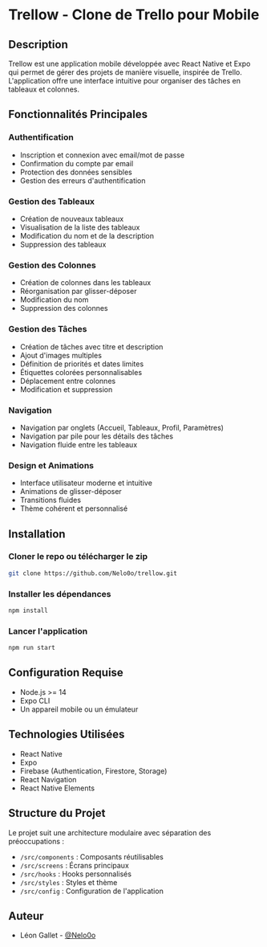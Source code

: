 # Trellow - Clone de Trello pour Mobile

## Description
Trellow est une application mobile développée avec React Native et Expo qui permet de gérer des projets de manière visuelle, inspirée de Trello. L'application offre une interface intuitive pour organiser des tâches en tableaux et colonnes.

## Fonctionnalités Principales

### Authentification
- Inscription et connexion avec email/mot de passe
- Confirmation du compte par email
- Protection des données sensibles
- Gestion des erreurs d'authentification

### Gestion des Tableaux
- Création de nouveaux tableaux
- Visualisation de la liste des tableaux
- Modification du nom et de la description
- Suppression des tableaux

### Gestion des Colonnes
- Création de colonnes dans les tableaux
- Réorganisation par glisser-déposer
- Modification du nom
- Suppression des colonnes

### Gestion des Tâches
- Création de tâches avec titre et description
- Ajout d'images multiples
- Définition de priorités et dates limites
- Étiquettes colorées personnalisables
- Déplacement entre colonnes
- Modification et suppression

### Navigation
- Navigation par onglets (Accueil, Tableaux, Profil, Paramètres)
- Navigation par pile pour les détails des tâches
- Navigation fluide entre les tableaux

### Design et Animations
- Interface utilisateur moderne et intuitive
- Animations de glisser-déposer
- Transitions fluides
- Thème cohérent et personnalisé

## Installation
### Cloner le repo ou télécharger le zip
```bash
git clone https://github.com/Nelo0o/trellow.git
```
### Installer les dépendances
```bash
npm install
```
### Lancer l'application
```bash
npm run start
```

## Configuration Requise
- Node.js >= 14
- Expo CLI
- Un appareil mobile ou un émulateur

## Technologies Utilisées
- React Native
- Expo
- Firebase (Authentication, Firestore, Storage)
- React Navigation
- React Native Elements

## Structure du Projet
Le projet suit une architecture modulaire avec séparation des préoccupations :
- `/src/components` : Composants réutilisables
- `/src/screens` : Écrans principaux
- `/src/hooks` : Hooks personnalisés
- `/src/styles` : Styles et thème
- `/src/config` : Configuration de l'application

## Auteur
- Léon Gallet - [@Nelo0o](https://github.com/Nelo0o)
